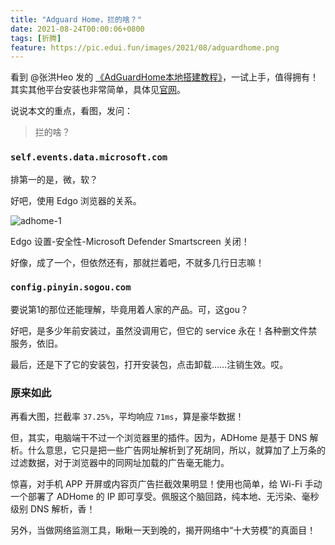 ```yaml
---
title: "Adguard Home，拦的啥？"
date: 2021-08-24T00:00:06+0800
tags: [折腾]
feature: https://pic.edui.fun/images/2021/08/adguardhome.png
---
```


看到 @张洪Heo 发的 [《AdGuardHome本地搭建教程》](https://blog.zhheo.com/p/8e295a09.html)，一试上手，值得拥有！其实其他平台安装也非常简单，具体见[官网](https://adguard.com/zh_cn/adguard-home/overview.html)。

说说本文的重点，看图，发问：

> 拦的啥？

<!--more-->

### `self.events.data.microsoft.com`

排第一的是，微，软？

好吧，使用 Edgo 浏览器的关系。

![adhome-1](https://pic.edui.fun/images/2021/08/adhome-1.jpg)

Edgo 设置-安全性-Microsoft Defender Smartscreen 关闭！

好像，成了一个，但依然还有，那就拦着吧，不就多几行日志嘛！

### `config.pinyin.sogou.com`

要说第1的那位还能理解，毕竟用着人家的产品。可，这gou？

好吧，是多少年前安装过，虽然没调用它，但它的 service 永在！各种删文件禁服务，依旧。

最后，还是下了它的安装包，打开安装包，点击卸载……注销生效。哎。

### 原来如此

再看大图，拦截率 `37.25%`，平均响应 `71ms`，算是豪华数据！

但，其实，电脑端干不过一个浏览器里的插件。因为，ADHome 是基于 DNS 解析。什么意思，它只是把一些广告网址解析到了死胡同，所以，就算加了上万条的过滤数据，对于浏览器中的同网址加载的广告毫无能力。

惊喜，对手机 APP 开屏或内容页广告拦截效果明显！使用也简单，给 Wi-Fi 手动一个部署了 ADHome 的 IP 即可享受。佩服这个脑回路，纯本地、无污染、毫秒级别 DNS 解析，香！

另外，当做网络监测工具，瞅瞅一天到晚的，揭开网络中“十大劳模”的真面目！